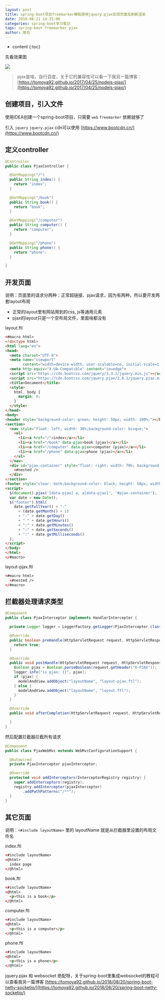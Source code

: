 ```yaml
---
layout: post
title: spring-boot项目freemarker模板使用jquery.pjax实现页面无刷新渲染
date: 2018-08-21 14:35:00
categories: spring-boot学习笔记
tags: spring-boot freemarker pjax
author: 朋也
---
```


* content
{:toc}

先看效果图

![](https://tomoya92.github.io/assets/freemarker-pjax.gif)

> pjax是啥，自行百度，关于它的兼容性可以看一下我另一篇博客：[https://tomoya92.github.io/2017/04/25/nodejs-pjax/](https://tomoya92.github.io/2017/04/25/nodejs-pjax/)






## 创建项目，引入文件

使用IDEA创建一个spring-boot项目，只需要 `web` `freemarker` 依赖就够了

引入 `jquery` `jquery.pjax` cdn可以使用 [https://www.bootcdn.cn/](https://www.bootcdn.cn/) 

## 定义controller

```java
@Controller
public class PjaxController {

  @GetMapping("/")
  public String index() {
    return "index";
  }

  @GetMapping("/book")
  public String book() {
    return "book";
  }

  @GetMapping("/computer")
  public String computer() {
    return "computer";
  }

  @GetMapping("/phone")
  public String phone() {
    return "phone";
  }

}
```

## 开发页面

说明：页面里的请求分两种：正常超链接、pjax请求，因为有两种，所以要开发两套layout布局

- 正常的layout里有网站用到的css, js等通用元素
- pjax的layout只是一个空布局文件，里面啥都没有

layout.ftl

```html
<#macro html>
<!doctype html>
<html lang="en">
<head>
  <meta charset="UTF-8">
  <meta name="viewport"
        content="width=device-width, user-scalable=no, initial-scale=1.0, maximum-scale=1.0, minimum-scale=1.0">
  <meta http-equiv="X-UA-Compatible" content="ie=edge">
  <script src="https://cdn.bootcss.com/jquery/3.3.1/jquery.min.js"></script>
  <script src="https://cdn.bootcss.com/jquery.pjax/2.0.1/jquery.pjax.min.js"></script>
  <title>Document</title>
  <style>
    html, body {
      margin: 0;
    }
  </style>
</head>
<body>
<header style="background-color: green; height: 50px; width: 100%;"></header>
<section>
  <nav style="float: left; width: 30%;background-color: bisque;">
    <ul>
      <li><a href="/">index</a></li>
      <li><a href="/book" data-pjax>book (pjax)</a></li>
      <li><a href="/computer" data-pjax>computer (pjax)</a></li>
      <li><a href="/phone" data-pjax>phone (pjax)</a></li>
    </ul>
  </nav>
  <div id="pjax-container" style="float: right; width: 70%; background-color: aliceblue;">
    <#nested />
  </div>
</section>
<footer style="clear: both;background-color: black; height: 50px; width: 100%;color: #fff; line-height: 50px;"></footer>
<script>
  $(document).pjax('[data-pjax] a, a[data-pjax]', '#pjax-container');
  var date = new Date();
  $("footer").html(
    date.getFullYear() + "-"
      + (date.getMonth() + 1)
      + "-" + date.getDay()
      + " " + date.getHours()
      + ":" + date.getMinutes()
      + ":" + date.getSeconds()
      + ":" + date.getMilliseconds()
  );
</script>
</body>
</html>
</#macro>
```

layout-pjax.ftl

```html
<#macro html>
  <#nested />
</#macro>
```

## 拦截器处理请求类型

```java
@Component
public class PjaxInterceptor implements HandlerInterceptor {

  private Logger logger = LoggerFactory.getLogger(PjaxInterceptor.class);

  @Override
  public boolean preHandle(HttpServletRequest request, HttpServletResponse response, Object handler) {
    return true;
  }

  @Override
  public void postHandle(HttpServletRequest request, HttpServletResponse response, Object handler, ModelAndView modelAndView) {
    Boolean pjax = Boolean.parseBoolean(request.getHeader("X-PJAX"));
    logger.info("is pjax: {}", pjax);
    if (pjax) {
      modelAndView.addObject("layoutName", "layout-pjax.ftl");
    } else {
      modelAndView.addObject("layoutName", "layout.ftl");
    }
  }

  @Override
  public void afterCompletion(HttpServletRequest request, HttpServletResponse response, Object handler, Exception ex) {

  }
}
```

然后配置拦截器拦截所有请求

```java
@Component
public class PjaxWebMvc extends WebMvcConfigurationSupport {

  @Autowired
  private PjaxInterceptor pjaxInterceptor;

  @Override
  protected void addInterceptors(InterceptorRegistry registry) {
    super.addInterceptors(registry);
    registry.addInterceptor(pjaxInterceptor)
        .addPathPatterns("/**");
  }
}
```

## 其它页面

说明：`<#include layoutName>` 里的 layoutName 就是从拦截器里设置的布局文件名

index.ftl

```html
<#include layoutName>
<@html>
  index page
</@html>
```

book.ftl

```html
<#include layoutName>
<@html>
  <p>this is a book</p>
</@html>
```

computer.ftl

```html
<#include layoutName>
<@html>
  <p>this is a computer</p>
</@html>
```

phone.ftl

```html
<#include layoutName>
<@html>
  <p>this is a phone</p>
</@html>
```

jquery.pjax 和 websocket 绝配呀，关于spring-boot里集成websocket的教程可以查看我另一篇博客 [https://tomoya92.github.io/2018/08/20/spring-boot-netty-socketio/](https://tomoya92.github.io/2018/08/20/spring-boot-netty-socketio/)
